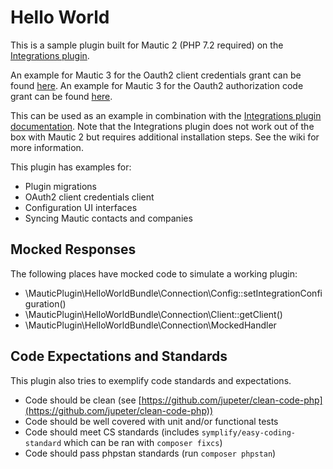 # Hello World
This is a sample plugin built for Mautic 2 (PHP 7.2 required) on the [Integrations plugin](https://github.com/mautic-inc/plugin-integrations).

An example for Mautic 3 for the Oauth2 client credentials grant can be found [here](https://github.com/mautic-inc/plugin-helloworld/tree/mautic-3).
An example for Mautic 3 for the Oauth2 authorization code grant can be found [here](https://github.com/mautic-inc/plugin-helloworld/tree/mautic-3-authorization-code-grant-example).

This can be used as an example in combination with the [Integrations plugin documentation](https://developer.mautic.org/#integration-framework). Note that the Integrations plugin does not work out of the box with Mautic 2 but requires additional installation steps. See the wiki for more information.

This plugin has examples for:
* Plugin migrations
* OAuth2 client credentials client
* Configuration UI interfaces
* Syncing Mautic contacts and companies

## Mocked Responses
The following places have mocked code to simulate a working plugin:

- \MauticPlugin\HelloWorldBundle\Connection\Config::setIntegrationConfiguration()
- \MauticPlugin\HelloWorldBundle\Connection\Client::getClient()
- \MauticPlugin\HelloWorldBundle\Connection\MockedHandler

## Code Expectations and Standards
This plugin also tries to exemplify code standards and expectations. 
* Code should be clean (see [https://github.com/jupeter/clean-code-php](https://github.com/jupeter/clean-code-php))
* Code should be well covered with unit and/or functional tests
* Code should meet CS standards (includes `symplify/easy-coding-standard` which can be ran with `composer fixcs`)
* Code should pass phpstan standards (run `composer phpstan`)